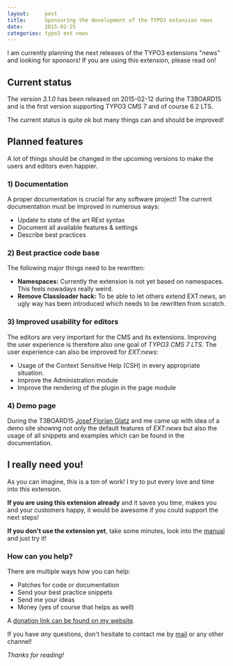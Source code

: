 ```yaml
---
layout:     post
title:      Sponsoring the development of the TYPO3 extension news
date:       2015-02-25
categories: typo3 ext news
---
```

I am currently planning the next releases of the TYPO3 extensions "news" and looking for sponsors! If you are using this extension, please read on!
<!--more-->

## Current status

The *version 3.1.0* has been released on 2015-02-12 during the T3BOARD15 and is the first version supporting TYPO3 CMS 7 and of course 6.2 LTS.

The current status is quite ok but many things can and should be improved!

## Planned features

A lot of things should be changed in the upcoming versions to make the users and editors even happier.

### 1) Documentation

A proper documentation is crucial for any software project! The current documentation must be improved in numerous ways:

- Update to state of the art REst syntax
- Document all available features & settings
- Describe best practices


### 2) Best practice code base

The following major things need to be rewritten:

- **Namespaces:** Currently the extension is not yet based on namespaces. This feels nowadays really weird.
- **Remove Classloader hack:** To be able to let others extend EXT:news, an ugly way has been introduced which needs to be rewritten from scratch.

### 3) Improved usability for editors

The editors are very important for the CMS and its extensions. Improving the user experience 
is therefore also one goal of *TYPO3 CMS 7 LTS*. The user experience can also be improved for *EXT:news*:

- Usage of the Context Sensitive Help (CSH) in every appropriate situation.
- Improve the Administration module
- Improve the rendering of the plugin in the page module

### 4) Demo page

During the T3BOARD15 [Josef Florian Glatz](http://typo3blog.at/) and me came up with idea of a demo site showing not only 
the default features of *EXT:news* but also the usage of all snippets and examples which can be found in the documentation.


## I really need you!

As you can imagine, this is a ton of work! I try to put every love and time into this extension. 

**If you are using this extension already** and it saves you time, makes you and your customers happy, 
it would be awesome if you could support the next steps! 

**If you don't use the extension yet**, take some minutes, look into the 
[manual](http://docs.typo3.org/typo3cms/extensions/news/) and just try it! 

### How can you help?

There are multiple ways how you can help:

- Patches for code or documentation
- Send your best practice snippets
- Send me your ideas
- Money (yes of course that helps as well)

A [donation link can be found on my website](http://www.montagmorgen.at/donate.html).

If you have *any* questions, don't hesitate to contact me by [mail](mailto:georg.ringer@gmail.com) or any other channel!

*Thanks for reading!*
